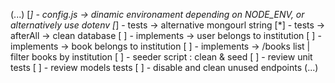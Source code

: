 (...)
[*] - config.js -> dinamic environament depending on NODE_ENV, or alternatively use dotenv
[*] - tests -> alternative mongourl string
[*] - tests -> afterAll -> clean database
[ ] - implements -> user belongs to institution
[ ] - implements -> book belongs to institution
[ ] - implements -> /books list  | filter books by institution
[ ] - seeder script : clean & seed
[ ] - review unit tests
[ ] - review models tests
[ ] - disable and clean unused endpoints
(...)